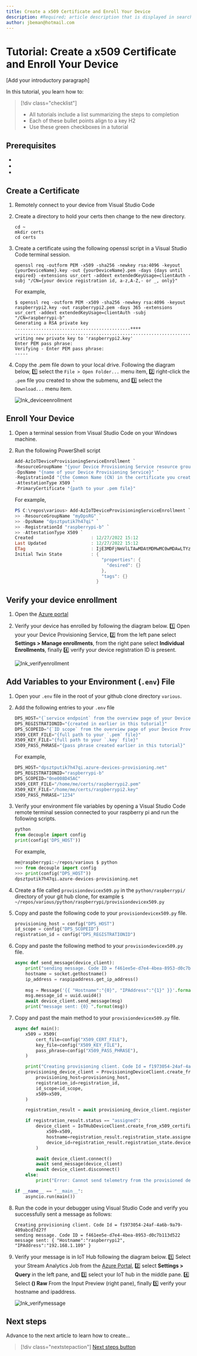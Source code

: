 ```yaml
---
title: Create a x509 Certificate and Enroll Your Device
description: #Required; article description that is displayed in search results. 
author: jbeman@hotmail.com
---
```


# Tutorial: Create a x509 Certificate and Enroll Your Device

<!-- 2. Introductory paragraph 
Required. Lead with a light intro that describes, in customer-friendly language, 
what the customer will learn, or do, or accomplish. Answer the fundamental “why 
would I want to do this?” question. Keep it short.
-->

[Add your introductory paragraph]

<!-- 3. Tutorial outline 
Required. Use the format provided in the list below.
-->

In this tutorial, you learn how to:

> [!div class="checklist"]
> * All tutorials include a list summarizing the steps to completion
> * Each of these bullet points align to a key H2
> * Use these green checkboxes in a tutorial

<!-- 4. Prerequisites 
Required. First prerequisite is a link to a free trial account if one exists. If there 
are no prerequisites, state that no prerequisites are needed for this tutorial.
-->

## Prerequisites

- <!-- An Azure account with an active subscription. [Create an account for free]
  (https://azure.microsoft.com/free/?WT.mc_id=A261C142F). -->
- <!-- prerequisite 2 -->
- <!-- prerequisite n -->

<!-- 5. H2s
Required. Give each H2 a heading that sets expectations for the content that follows. 
Follow the H2 headings with a sentence about how the section contributes to the whole.
-->

## Create a Certificate
<!-- Introduction paragraph -->

1. Remotely connect to your device from Visual Studio Code
1. Create a directory to hold your certs then change to the new directory.

    ```azurecli
    cd ~
    mkdir certs
    cd certs
    ```

1. Create a certificate using the following openssl script in a Visual Studio Code terminal session.

    ```azurecli
    openssl req -outform PEM -x509 -sha256 -newkey rsa:4096 -keyout {yourDeviceName}.key -out {yourDeviceName}.pem -days {days until expired} -extensions usr_cert -addext extendedKeyUsage=clientAuth -subj "/CN={your device registration id, a-z,A-Z,- or _, only}"
    ```

    For example,

    ```azurecli
    $ openssl req -outform PEM -x509 -sha256 -newkey rsa:4096 -keyout raspberrypi2.key -out raspberrypi2.pem -days 365 -extensions usr_cert -addext extendedKeyUsage=clientAuth -subj "/CN=raspberrypi-b"
    Generating a RSA private key
    ............................................++++
    ................................................................................++++
    writing new private key to 'raspberrypi2.key'
    Enter PEM pass phrase:
    Verifying - Enter PEM pass phrase:
    -----
    ```

1. Copy the .pem file down to your local drive. Following the diagram below, 1️⃣ select the `File > Open Folder...` menu item, 2️⃣ right-click the `.pem` file you created to show the submenu, and 3️⃣ select the `Download...` menu item.

    ![lnk_deviceenrollment]

## Enroll Your Device
<!-- Introduction paragraph -->
1. Open a terminal session from Visual Studio Code on your Windows machine.

1. Run the following PowerShell script

    ```powershell
    Add-AzIoTDeviceProvisioningServiceEnrollment `
    -ResourceGroupName "{your Device Provisioning Service resource group name}" `
    -DpsName "{name of your Device Provisioning Service}" `
    -RegistrationId "{the Common Name (CN) in the certificate you created}" `
    -AttestationType X509 `
    -PrimaryCertificate "{path to your .pem file}"
    ```

    For example,

    ```powershell
    PS C:\repos\various> Add-AzIoTDeviceProvisioningServiceEnrollment `
    >> -ResourceGroupName "myDpsRG" `
    >> -DpsName "dpsztputik7h47qi" `
    >> -RegistrationId "raspberrypi-b" `
    >> -AttestationType X509 `
    Created                      : 12/27/2022 15:12
    Last Updated                 : 12/27/2022 15:12
    ETag                         : IjE3MDFjNmVlLTAwMDAtMDMwMC0wMDAwLTYzYWI4MDZiMDAwMCI=
    Initial Twin State           : {
                                     "properties": {
                                       "desired": {}
                                     },
                                     "tags": {}
                                   }
    ```

## Verify your device enrollment

1. Open the [Azure portal](https://portal.azure.com)
1. Verify your device has enrolled by following the diagram below. 1️⃣ Open your your Device Provisioning Service, 2️⃣ from the left pane select **Settings > Manage enrollments**, from the right pane select **Individual Enrollments**, finally 4️⃣ verify your device registration ID is present.

    ![lnk_verifyenrollment]

## Add Variables to your Environment (`.env`) File

1. Open your `.env` file in the root of your github clone directory `various`.
1. Add the following entries to your `.env` file


    ```python
    DPS_HOST="{`service endpoint` from the overview page of your Device Provisioning Service}"
    DPS_REGISTRATIONID="{created in earlier in this tutorial}"
    DPS_SCOPEID="{`ID scope` from the overview page of your Device Provisioning Service}"
    X509_CERT_FILE="{full path to your `.pem` file}"
    X509_KEY_FILE="{full path to your `.key` file}"
    X509_PASS_PHRASE="{pass phrase created earlier in this tutorial}"
    ```

    For example,

    ```python
    DPS_HOST="dpsztputik7h47qi.azure-devices-provisioning.net"
    DPS_REGISTRATIONID="raspberrypi-b"
    DPS_SCOPEID="0ne008D45AC"
    X509_CERT_FILE="/home/me/certs/raspberrypi2.pem"
    X509_KEY_FILE="/home/me/certs/raspberrypi2.key"
    X509_PASS_PHRASE="1234"

1. Verify your environment file variables by opening a Visual Studio Code remote terminal session connected to your raspberry pi and run the following scripts.

    ```python
    python
    from decouple import config
    print(config('DPS_HOST'))
    ```

    For example,

    ```python
    me@raspberrypi:~/repos/various $ python
    >>> from decouple import config
    >>> print(config("DPS_HOST"))
    dpsztputik7h47qi.azure-devices-provisioning.net
    ```

1. Create a file called `provisiondevicex509.py` in the `python/raspberrypi/` directory of your git hub clone, for example `$ ~/repos/various/python/raspberrypi/provisiondevicex509.py`
1. Copy and paste the following code to your `provisiondevicex509.py` file.

    ```python
    provisioning_host = config("DPS_HOST")
    id_scope = config("DPS_SCOPEID")
    registration_id = config("DPS_REGISTRATIONID")
    ```

1. Copy and paste the following method to your `provisiondevicex509.py` file.

    ```python
    async def send_message(device_client):
        print("sending message. Code ID = f461ee5e-d7e4-4bea-8953-d0c7b113d522")
        hostname = socket.gethostname()
        ip_address = raspipaddress.get_ip_address()
        
        msg = Message('{{ "Hostname":"{0}", "IPAddress":"{1}" }}'.format(hostname, ip_address) )
        msg.message_id = uuid.uuid4()
        await device_client.send_message(msg)
        print("message sent: {0} ".format(msg))
    ```

1. Copy and past the main method to your `provisiondevicex509.py` file.

    ```python
    async def main():
        x509 = X509(
            cert_file=config("X509_CERT_FILE"),
            key_file=config("X509_KEY_FILE"),
            pass_phrase=config("X509_PASS_PHRASE"),
        )
    
        print("Creating provisioning client. Code Id = f1973054-24af-4a6b-9a79-409abcd7d27f")
        provisioning_device_client = ProvisioningDeviceClient.create_from_x509_certificate(
            provisioning_host=provisioning_host,
            registration_id=registration_id,
            id_scope=id_scope,
            x509=x509,
        )
    
        registration_result = await provisioning_device_client.register()
    
        if registration_result.status == "assigned":
            device_client = IoTHubDeviceClient.create_from_x509_certificate(
                x509=x509,
                hostname=registration_result.registration_state.assigned_hub,
                device_id=registration_result.registration_state.device_id,
            )
    
            await device_client.connect()
            await send_message(device_client)
            await device_client.disconnect()
        else:
            print("Error: Cannot send telemetry from the provisioned device. CodeID = f586eb27-5b36-46fa-ae25-5ffb3ad19efc")
    
    if __name__ == "__main__":
        asyncio.run(main())
    ```

1. Run the code in your debugger using Visual Studio Code and verify you successfully sent a message as follows:

    ```azurecli
    Creating provisioning client. Code Id = f1973054-24af-4a6b-9a79-409abcd7d27f
    sending message. Code ID = f461ee5e-d7e4-4bea-8953-d0c7b113d522
    message sent: { "Hostname":"raspberrypi2", "IPAddress":"192.168.1.109" }
    ```

1. Verify your message is in IoT Hub following the diagram below. 1️⃣ Select your Stream Analytics Job from the [Azure Portal](https://portal.azure.com), 2️⃣ select **Settings > Query** in the left pane, and 3️⃣ select your IoT hub in the middle pane. 4️⃣ Select **() Raw** From the Input Preview (right pane), finally 5️⃣ verify your hostname and ipaddress.

    ![lnk_verifymessage]

## Next steps

Advance to the next article to learn how to create...
> [!div class="nextstepaction"]
> [Next steps button](contribute-how-to-mvc-tutorial.md)

<!--images-->

[lnk_deviceenrollment]: media/tutorial-dpsx509deviceenrollment/downloadpemfile.png
[lnk_verifyenrollment]: media/tutorial-dpsx509deviceenrollment/verifyenrollment.png
[lnk_verifymessage]: media/tutorial-dpsx509deviceenrollment/verifymessage.png
